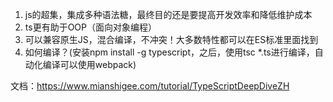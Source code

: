 1. js的超集，集成多种语法糖，最终目的还是要提高开发效率和降低维护成本
2. ts更有助于OOP（面向对象编程）
3. 可以兼容原生JS，混合编译，不冲突！大多数特性都可以在ES标准里面找到
4. 如何编译？(安装npm install -g typescript，之后，使用tsc *.ts进行编译，自动化编译可以使用webpack)

文档：https://www.mianshigee.com/tutorial/TypeScriptDeepDiveZH